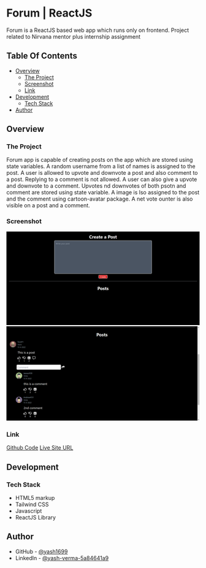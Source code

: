 # Forum | ReactJS

Forum is a ReactJS based web app which runs only on frontend. Project related to Nirvana mentor plus internship assignment

## Table Of Contents

- [Overview](#overview)
  - [The Project](#the-project)
  - [Screenshot](#screenshot)
  - [Link](#link)
- [Development](#development)
  - [Tech Stack](#tech-stack)
- [Author](#author)

## Overview

### The Project

Forum app is capable of creating posts on the app which are stored using state variables. A random username from a list of names is assigned to the post. A user is allowed to upvote and downvote a post and also comment to a post. Replying to a comment is not allowed. A user can also give a upvote and downvote to a comment. Upvotes nd downvotes of both psotn and comment are stored using state variable. A image is lso assigned to the post and the comment using cartoon-avatar package. A net vote ounter is also visible on a post and a comment. 

### Screenshot

![Forum](./forum.png)
![Forum | Post and comments](./forum-active-state.png)

### Link

[Github Code](https://www.github.com/yash1699/forum-app)
[Live Site URL](https://yash1699.github.io/forum-app)

## Development

### Tech Stack

- HTML5 markup
- Tailwind CSS
- Javascript
- ReactJS Library

## Author

- GitHub - [@yash1699](https://github.com/yash1699)
- LinkedIn - [@yash-verma-5a84641a9](https://linkedin.com/in/yash-verma-5a84641a9)